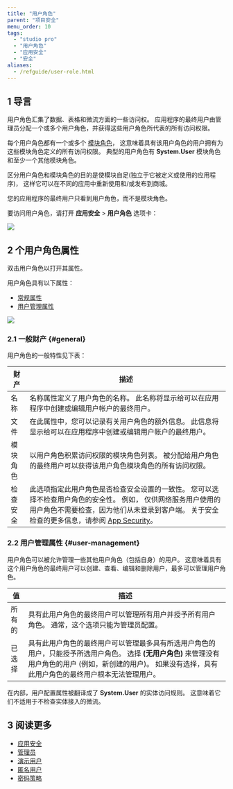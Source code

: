 ```yaml
---
title: "用户角色"
parent: "项目安全"
menu_order: 10
tags:
  - "studio pro"
  - "用户角色"
  - "应用安全"
  - "安全"
aliases:
  - /refguide/user-role.html
---
```


## 1 导言

用户角色汇集了数据、表格和微流方面的一些访问权。 应用程序的最终用户由管理员分配一个或多个用户角色，并获得这些用户角色所代表的所有访问权限。

每个用户角色都有一个或多个 [模块角色](module-security#module-role)， 这意味着具有该用户角色的用户拥有为这些模块角色定义的所有访问权限。 典型的用户角色有 **System.User** 模块角色和至少一个其他模块角色。

区分用户角色和模块角色的目的是使模块自足(独立于它被定义或使用的应用程序)， 这样它可以在不同的应用中重新使用和/或发布到商城。

您的应用程序的最终用户只看到用户角色，而不是模块角色。

要访问用户角色，请打开 **应用安全** > **用户角色** 选项卡：

![](attachments/user-roles/user-roles-example.png)

## 2 个用户角色属性

双击用户角色以打开其属性。

用户角色具有以下属性：

*  [常规属性](#general)
*  [用户管理属性](#user-management)

![](attachments/user-roles/user-role-properties.png)

### 2.1 一般财产 {#general}

用户角色的一般特性见下表：

| 财产   | 描述                                                                                                                                 |
| ---- | ---------------------------------------------------------------------------------------------------------------------------------- |
| 名称   | 名称属性定义了用户角色的名称。 此名称将显示给可以在应用程序中创建或编辑用户帐户的最终用户。                                                                                     |
| 文件   | 在此属性中，您可以记录有关用户角色的额外信息。 此信息将显示给可以在应用程序中创建或编辑用户帐户的最终用户。                                                                             |
| 模块角色 | 以用户角色积累访问权限的模块角色列表。 被分配给用户角色的最终用户可以获得该用户角色模块角色的所有访问权限。                                                                             |
| 检查安全 | 此选项指定此用户角色是否检查安全设置的一致性。 您可以选择不检查用户角色的安全性。 例如， 仅供网络服务用户使用的用户角色不需要检查，因为他们从未登录到客户端。 关于安全检查的更多信息，请参阅 [App Security](project-security)。 |

### 2.2 用户管理属性 {#user-management}

用户角色可以被允许管理一些其他用户角色（包括自身）的用户。 这意味着具有这个用户角色的最终用户可以创建、查看、编辑和删除用户，最多可以管理用户角色。

| 值   | 描述                                                                                                              |
| --- | --------------------------------------------------------------------------------------------------------------- |
| 所有的 | 具有此用户角色的最终用户可以管理所有用户并授予所有用户角色。 通常，这个选项只能为管理员配置。                                                                 |
| 已选择 | 具有此用户角色的最终用户可以管理最多具有所选用户角色的用户，只能授予所选用户角色。 选择 **(无用户角色)** 来管理没有用户角色的用户 (例如，新创建的用户)。 如果没有选择，具有此用户角色的最终用户根本无法管理用户。 |

在内部，用户配置属性被翻译成了 **System.User** 的实体访问规则。 这意味着它们不适用于不检查实体接入的微流。

## 3 阅读更多

* [应用安全](项目安全)
* [管理员](管理员)
* [演示用户](demo-users)
* [匿名用户](anonymous-users)
* [密码策略](password-policy)
